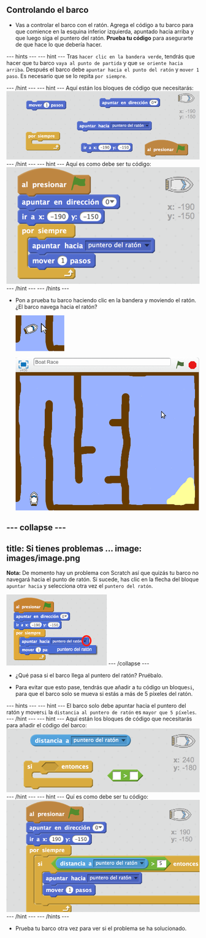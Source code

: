 ## Controlando el barco

+ Vas a controlar el barco con el ratón. Agrega el código a tu barco para que comience en la esquina inferior izquierda, apuntado hacia arriba y que luego siga el puntero del ratón. **Prueba tu código** para asegurarte de que hace lo que debería hacer.

--- hints --- 
--- hint --- 
Tras `hacer clic en la bandera verde`, tendrás que hacer que tu barco `vaya al punto de partida` y que `se oriente hacia arriba`. Después el barco debe `apuntar hacia el punto del ratón` y `mover 1 paso`. Es necesario que se lo repita `por siempre`.

--- /hint --- 
--- hint --- 
Aquí están los bloques de código que necesitarás: 
![screenshot](images/boat-move-blocks.png) 
--- /hint --- 
--- hint --- 
Aquí es como debe ser tu código: 
![screenshot](images/boat-move-code.png) 
--- /hint --- 
--- /hints ---

+ Pon a prueba tu barco haciendo clic en la bandera y moviendo el ratón. ¿El barco navega hacia el ratón?
    
    ![screenshot](images/boat-mouse.png)
    
    ![screenshot](images/boat-pointer-test-anim.gif)

--- collapse ---
---
title: Si tienes problemas ...
image: images/image.png
---
**Nota:** De momento hay un problema con Scratch así que quizás tu barco no navegará hacia el punto de ratón. Si sucede, has clic en la flecha del bloque `apuntar hacia` y selecciona otra vez el `puntero del ratón`.

![screenshot](images/boat-bug.png) 
--- /collapse ---


+ ¿Qué pasa si el barco llega al puntero del ratón? Pruébalo.

+ Para evitar que esto pase, tendrás que añadir a tu código un bloque`si`, para que el barco solo se mueva si estás a más de 5 píxeles del ratón.

--- hints --- 
--- hint --- 
El barco solo debe apuntar hacia el puntero del ratón y mover`si` la `distancia al puntero de ratón` es `mayor que 5 píxeles`. 
--- /hint --- 
--- hint --- 
Aquí están los bloques de código que necesitarás para añadir el código del barco: 
![screenshot](images/boat-pointer-blocks.png) 
--- /hint --- 
--- hint --- 
Quí es como debe ser tu código: 
![screenshot](images/boat-pointer-code.png) 
--- /hint --- 
--- /hints ---

+ Prueba tu barco otra vez para ver si el problema se ha solucionado.
